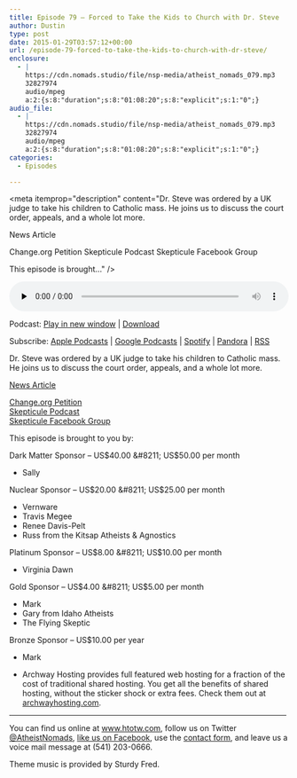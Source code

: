 ```yaml
---
title: Episode 79 – Forced to Take the Kids to Church with Dr. Steve
author: Dustin
type: post
date: 2015-01-29T03:57:12+00:00
url: /episode-79-forced-to-take-the-kids-to-church-with-dr-steve/
enclosure:
  - |
    https://cdn.nomads.studio/file/nsp-media/atheist_nomads_079.mp3
    32827974
    audio/mpeg
    a:2:{s:8:"duration";s:8:"01:08:20";s:8:"explicit";s:1:"0";}
audio_file:
  - |
    https://cdn.nomads.studio/file/nsp-media/atheist_nomads_079.mp3
    32827974
    audio/mpeg
    a:2:{s:8:"duration";s:8:"01:08:20";s:8:"explicit";s:1:"0";}
categories:
  - Episodes

---
```

<div itemscope itemtype="http://schema.org/AudioObject">
  <meta itemprop="name" content="Episode 79 &#8211; Forced to Take the Kids to Church with Dr. Steve" />
  
  <meta itemprop="uploadDate" content="2015-01-28T20:57:12-07:00" />
  
  <meta itemprop="encodingFormat" content="audio/mpeg" />
  
  <meta itemprop="duration" content="PT1H08M20S" />
  
  <meta itemprop="description" content="Dr. Steve was ordered by a UK judge to take his children to Catholic mass. He joins us to discuss the court order, appeals, and a whole lot more.

News Article

Change.org Petition
Skepticule Podcast
Skepticule Facebook Group

This episode is brought..." />
  
  <meta itemprop="contentUrl" content="https://dts.podtrac.com/redirect.mp3/cdn.nomads.studio/file/nsp-media/atheist_nomads_079.mp3" />
  
  <meta itemprop="contentSize" content="31.3" />
  </p> 
  
  <div class="powerpress_player" id="powerpress_player_8334">
    <audio class="wp-audio-shortcode" id="audio-5159-78" preload="none" style="width: 100%;" controls="controls"><source type="audio/mpeg" src="https://dts.podtrac.com/redirect.mp3/cdn.nomads.studio/file/nsp-media/atheist_nomads_079.mp3?_=78" /><a href="https://dts.podtrac.com/redirect.mp3/cdn.nomads.studio/file/nsp-media/atheist_nomads_079.mp3">https://dts.podtrac.com/redirect.mp3/cdn.nomads.studio/file/nsp-media/atheist_nomads_079.mp3</a></audio>
  </div>
</div>

<p class="powerpress_links powerpress_links_mp3">
  Podcast: <a href="https://dts.podtrac.com/redirect.mp3/cdn.nomads.studio/file/nsp-media/atheist_nomads_079.mp3" class="powerpress_link_pinw" target="_blank" title="Play in new window" onclick="return powerpress_pinw('https://htotw.com/?powerpress_pinw=5159-podcast');" rel="nofollow">Play in new window</a> | <a href="https://dts.podtrac.com/redirect.mp3/cdn.nomads.studio/file/nsp-media/atheist_nomads_079.mp3" class="powerpress_link_d" title="Download" rel="nofollow" download="atheist_nomads_079.mp3">Download</a>
</p>

<p class="powerpress_links powerpress_subscribe_links">
  Subscribe: <a href="https://podcasts.apple.com/us/podcast/humanists-take-on-the-world/id530050098?mt=2&ls=1" class="powerpress_link_subscribe powerpress_link_subscribe_itunes" target="_blank" title="Subscribe on Apple Podcasts" rel="nofollow">Apple Podcasts</a> | <a href="https://www.google.com/podcasts?feed=aHR0cDovL2F0aGVpc3Rub21hZHMubGlic3luLmNvbS9yc3M%3D" class="powerpress_link_subscribe powerpress_link_subscribe_googleplay" target="_blank" title="Subscribe on Google Podcasts" rel="nofollow">Google Podcasts</a> | <a href="https://open.spotify.com/show/3LzK2xZGike6Tc1GEMtMbr?si=LieN9SNuTpq96smuaUsH8A" class="powerpress_link_subscribe powerpress_link_subscribe_spotify" target="_blank" title="Subscribe on Spotify" rel="nofollow">Spotify</a> | <a href="https://www.pandora.com/podcast/atheist-nomads/PC:10122?corr=62071012&part=ug" class="powerpress_link_subscribe powerpress_link_subscribe_pandora" target="_blank" title="Subscribe on Pandora" rel="nofollow">Pandora</a> | <a href="https://htotw.com/feed/podcast/" class="powerpress_link_subscribe powerpress_link_subscribe_rss" target="_blank" title="Subscribe via RSS" rel="nofollow">RSS</a>
</p>

Dr. Steve was ordered by a UK judge to take his children to Catholic mass. He joins us to discuss the court order, appeals, and a whole lot more.

<a href="http://www.telegraph.co.uk/news/religion/11355745/Judge-orders-father-to-take-his-children-to-church.html" target="_blank" rel="noopener">News Article</a>

<a href="http://goo.gl/K19MKS" target="_blank" rel="noopener">Change.org Petition</a>  
<a href="http://www.skepticule.co.uk/" target="_blank" rel="noopener">Skepticule Podcast</a>  
<a href="https://www.facebook.com/groups/160924560640989/" target="_blank" rel="noopener">Skepticule Facebook Group</a>

This episode is brought to you by:

Dark Matter Sponsor &#8211; US$40.00 &#8211; US$50.00 per month  
* Sally

Nuclear Sponsor &#8211; US$20.00 &#8211; US$25.00 per month  
* Vernware  
* Travis Megee  
* Renee Davis-Pelt  
* Russ from the Kitsap Atheists & Agnostics

Platinum Sponsor – US$8.00 &#8211; US$10.00 per month  
* Virginia Dawn

Gold Sponsor – US$4.00 &#8211; US$5.00 per month  
* Mark  
* Gary from Idaho Atheists  
* The Flying Skeptic

Bronze Sponsor &#8211; US$10.00 per year  
* Mark

* Archway Hosting provides full featured web hosting for a fraction of the cost of traditional shared hosting. You get all the benefits of shared hosting, without the sticker shock or extra fees. Check them out at <a href="http://archwayhosting.com/" target="_blank" rel="noopener">archwayhosting.com</a>.

<hr width="500" />

You can find us online at <a href="https://www.htotw.com/" target="_blank" rel="noopener">www.htotw.com</a>, follow us on Twitter <a href="https://twitter.com/AtheistNomads" target="_blank" rel="noopener">@AtheistNomads</a>, <a href="https://htotw.com/facebook" target="_blank" rel="noopener">like us on Facebook</a>, use the [contact form](https://htotw.com/contact), and leave us a voice mail message at (541) 203-0666.

Theme music is provided by Sturdy Fred.